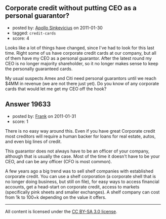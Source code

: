 ## Corporate credit without putting CEO as a personal guarantor?

- posted by: [Apollo Sinkevicius](https://stackexchange.com/users/-1/2119-apollo-sinkevicius) on 2011-01-30
- tagged: `credit-cards`
- score: 4

Looks like a lot of things have changed, since I've had to look for this last time.
Right some of us have corporate credit cards at our company, but all of them have my CEO as a personal guarantor. After the latest round my CEO is no longer majority shareholder, so it no longer makes sense to keep the personally guaranteed cards.

My usual suspects Amex and Citi need personal guarantors until we reach $4MM in revenue (we are not there just yet). Do you know of any corporate cards that would let me get my CEO off the hook?


## Answer 19633

- posted by: [Frank](https://stackexchange.com/users/-1/4858-frank) on 2011-01-31
- score: 1

There is no easy way around this.  Even if you have great Corporate credit most creditors will require a human backer for loans for real estate, autos, and even big lines of credit.

This guarantor does not always have to be an officer of your company, although that is usually the case.  Most of the time it doesn't have to be your CEO, and can be any officer (CFO is most common).

A few years ago a big trend was to sell shelf companies with established corporate credit.  You can use a shelf corporation (a  corporate shell that is no longer doing business, but still on file), for easy ways to access financial accounts, get a head-start on corporate credit, access to markets (specifically pink sheets and smaller exchanges).   A shelf company can cost from 1k to 100+k depending on the value it offers. 





---

All content is licensed under the [CC BY-SA 3.0 license](https://creativecommons.org/licenses/by-sa/3.0/).
